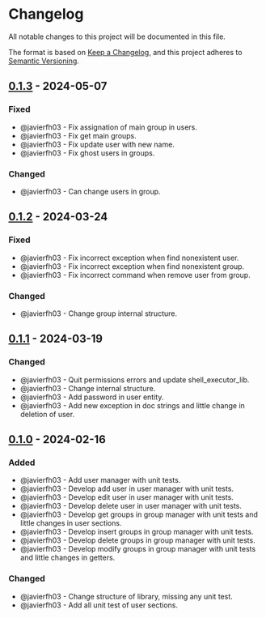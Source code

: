 # Changelog
All notable changes to this project will be documented in this file.

The format is based on [Keep a Changelog](https://keepachangelog.com/en/1.0.0/), and this project adheres to [Semantic Versioning](https://semver.org/spec/v2.0.0.html).

## [0.1.3] - 2024-05-07
### Fixed
- @javierfh03 - Fix assignation of main group in users.
- @javierfh03 - Fix get main groups.
- @javierfh03 - Fix update user with new name.
- @javierfh03 - Fix ghost users in groups.
### Changed
- @javierfh03 - Can change users in group.

## [0.1.2] - 2024-03-24
### Fixed
- @javierfh03 - Fix incorrect exception when find nonexistent user.
- @javierfh03 - Fix incorrect exception when find nonexistent group.
- @javierfh03 - Fix incorrect command when remove user from group.
### Changed
- @javierfh03 - Change group internal structure.

## [0.1.1] - 2024-03-19
### Changed
- @javierfh03 - Quit permissions errors and update shell_executor_lib.
- @javierfh03 - Change internal structure.
- @javierfh03 - Add password in user entity.
- @javierfh03 - Add new exception in doc strings and little change in deletion of user.


## [0.1.0] - 2024-02-16
### Added
- @javierfh03 - Add user manager with unit tests.
- @javierfh03 - Develop add user in user manager with unit tests.
- @javierfh03 - Develop edit user in user manager with unit tests.
- @javierfh03 - Develop delete user in user manager with unit tests.
- @javierfh03 - Develop get groups in group manager with unit tests and little changes in user sections.
- @javierfh03 - Develop insert groups in group manager with unit tests.
- @javierfh03 - Develop delete groups in group manager with unit tests.
- @javierfh03 - Develop modify groups in group manager with unit tests and little changes in getters.

### Changed
- @javierfh03 - Change structure of library, missing any unit test.
- @javierfh03 - Add all unit test of user sections.

[0.1.3]: https://github.com/Lagatrix/groups_users_lib.git
[0.1.2]: https://github.com/Lagatrix/groups_users_lib.git/releases/tag/0.1.2
[0.1.1]: https://github.com/Lagatrix/groups_users_lib.git/releases/tag/0.1.1
[0.1.0]: https://github.com/Lagatrix/groups_users_lib.git/releases/tag/0.1.0
